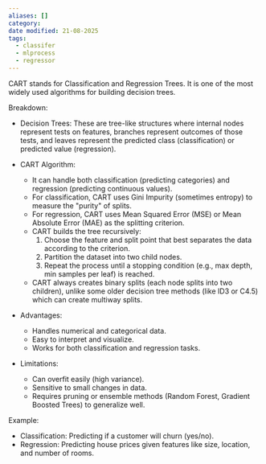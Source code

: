 ```yaml
---
aliases: []
category:
date modified: 21-08-2025
tags:
  - classifer
  - mlprocess
  - regressor
---
```

CART stands for Classification and Regression Trees. It is one of the most widely used algorithms for building decision trees.

Breakdown:

- Decision Trees: These are tree-like structures where internal nodes represent tests on features, branches represent outcomes of those tests, and leaves represent the predicted class (classification) or predicted value (regression).
  
- CART Algorithm:
    - It can handle both classification (predicting categories) and regression (predicting continuous values).
    - For classification, CART uses Gini Impurity (sometimes entropy) to measure the "purity" of splits.
    - For regression, CART uses Mean Squared Error (MSE) or Mean Absolute Error (MAE) as the splitting criterion.
    - CART builds the tree recursively:
        1. Choose the feature and split point that best separates the data according to the criterion.
        2. Partition the dataset into two child nodes.
        3. Repeat the process until a stopping condition (e.g., max depth, min samples per leaf) is reached.
    - CART always creates binary splits (each node splits into two children), unlike some older decision tree methods (like ID3 or C4.5) which can create multiway splits.

- Advantages:
    - Handles numerical and categorical data.
    - Easy to interpret and visualize.
    - Works for both classification and regression tasks.

- Limitations:
    - Can overfit easily (high variance).
    - Sensitive to small changes in data.
    - Requires pruning or ensemble methods (Random Forest, Gradient Boosted Trees) to generalize well.

Example:
- Classification: Predicting if a customer will churn (yes/no).
- Regression: Predicting house prices given features like size, location, and number of rooms.

